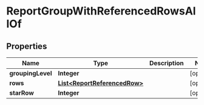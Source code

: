 

# ReportGroupWithReferencedRowsAllOf


## Properties

| Name | Type | Description | Notes |
|------------ | ------------- | ------------- | -------------|
|**groupingLevel** | **Integer** |  |  [optional] |
|**rows** | [**List&lt;ReportReferencedRow&gt;**](ReportReferencedRow.md) |  |  [optional] |
|**starRow** | **Integer** |  |  [optional] |




